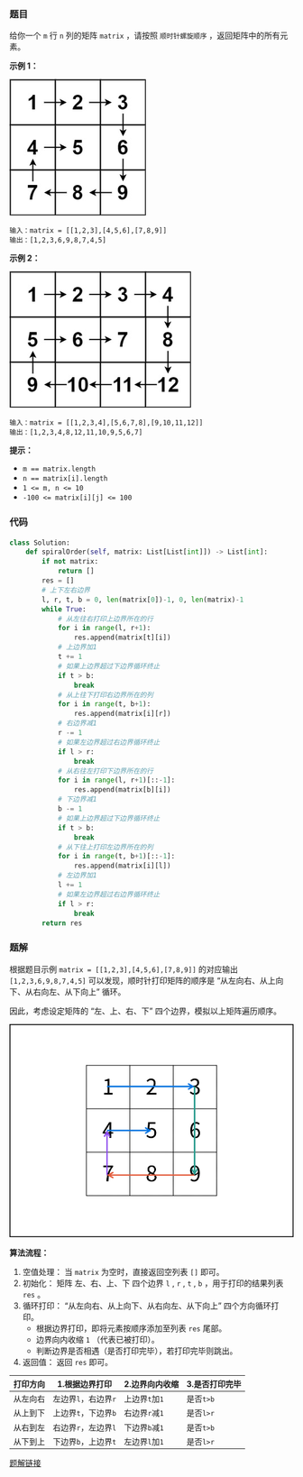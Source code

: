 ### 题目

给你一个 `m` 行 `n` 列的矩阵 `matrix` ，请按照 `顺时针螺旋顺序` ，返回矩阵中的所有元素。

**示例 1：**

![img1](./images/54-1.jpg)

```
输入：matrix = [[1,2,3],[4,5,6],[7,8,9]]
输出：[1,2,3,6,9,8,7,4,5]
```

**示例 2：**

![img2](./images/54-2.jpg)

```
输入：matrix = [[1,2,3,4],[5,6,7,8],[9,10,11,12]]
输出：[1,2,3,4,8,12,11,10,9,5,6,7]
``` 

**提示：**

- `m == matrix.length`
- `n == matrix[i].length`
- `1 <= m, n <= 10`
- `-100 <= matrix[i][j] <= 100`

### 代码

```python
class Solution:
    def spiralOrder(self, matrix: List[List[int]]) -> List[int]:
        if not matrix:
            return []
        res = []
        # 上下左右边界
        l, r, t, b = 0, len(matrix[0])-1, 0, len(matrix)-1
        while True:
            # 从左往右打印上边界所在的行
            for i in range(l, r+1):
                res.append(matrix[t][i])
            # 上边界加1
            t += 1
            # 如果上边界超过下边界循环终止
            if t > b:
                break
            # 从上往下打印右边界所在的列
            for i in range(t, b+1):
                res.append(matrix[i][r])
            # 右边界减1
            r -= 1
            # 如果左边界超过右边界循环终止
            if l > r:
                break
            # 从右往左打印下边界所在的行
            for i in range(l, r+1)[::-1]:
                res.append(matrix[b][i])
            # 下边界减1
            b -= 1
            # 如果上边界超过下边界循环终止
            if t > b:
                break
            # 从下往上打印左边界所在的列
            for i in range(t, b+1)[::-1]:
                res.append(matrix[i][l])
            # 左边界加1
            l += 1
            # 如果左边界超过右边界循环终止
            if l > r:
                break
        return res
```

### 题解

根据题目示例 `matrix = [[1,2,3],[4,5,6],[7,8,9]]` 的对应输出 `[1,2,3,6,9,8,7,4,5]` 可以发现，顺时针打印矩阵的顺序是 “从左向右、从上向下、从右向左、从下向上” 循环。

因此，考虑设定矩阵的 “左、上、右、下” 四个边界，模拟以上矩阵遍历顺序。

![img3](./images/54-3.png)

**算法流程：**

1. 空值处理： 当 `matrix` 为空时，直接返回空列表 `[]` 即可。
2. 初始化： 矩阵 左、右、上、下 四个边界 `l` , `r` , `t` , `b` ，用于打印的结果列表 `res` 。
3. 循环打印： “从左向右、从上向下、从右向左、从下向上” 四个方向循环打印。
    - 根据边界打印，即将元素按顺序添加至列表 `res` 尾部。
    - 边界向内收缩 `1` （代表已被打印）。
    - 判断边界是否相遇（是否打印完毕），若打印完毕则跳出。
4. 返回值： 返回 `res` 即可。

| 打印方向 | 1.根据边界打印 | 2.边界向内收缩 | 3.是否打印完毕 |
|--|--|--|--|
| 从左向右 | 左边界`l`，右边界`r` | 上边界`t`加`1` | 是否`t>b` |
| 从上到下 | 上边界`t`，下边界`b` | 右边界`r`减`1` | 是否`l>r` |
| 从右到左 | 右边界`r`，左边界`l` | 下边界`b`减`1` | 是否`t>b` |
| 从下到上 | 下边界`b`，上边界`t` | 左边界`l`加`1` | 是否`l>r` |




[题解链接](https://leetcode.cn/problems/spiral-matrix/solutions/2362055/54-luo-xuan-ju-zhen-mo-ni-qing-xi-tu-jie-juvi/)
